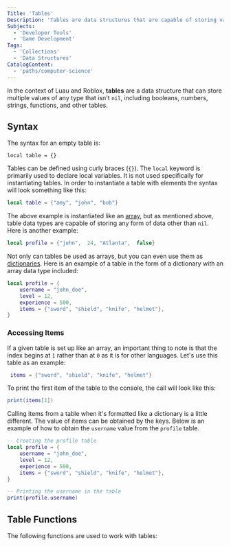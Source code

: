 ```yaml
---
Title: 'Tables'
Description: 'Tables are data structures that are capable of storing values of any type other than nil.'
Subjects:
  - 'Developer Tools'
  - 'Game Development'
Tags:
  - 'Collections'
  - 'Data Structures'
CatalogContent:
  - 'paths/computer-science'
---
```


In the context of Luau and Roblox, **tables** are a data structure that can store multiple values of any type that isn't `nil`, including booleans, numbers, strings, functions, and other tables.

## Syntax

The syntax for an empty table is:

```pseudo
local table = {}
```

Tables can be defined using curly braces (`{}`). The `local` keyword is primarily used to declare local variables. It is not used specifically for instantiating tables. In order to instantiate a table with elements the syntax will look something like this:

```lua
local table = {"amy", "john", "bob"}
```

The above example is instantiated like an [array](https://www.codecademy.com/resources/docs/javascript/arrays), but as mentioned above, table data types are capable of storing any form of data other than `nil`. Here is another example:

```lua
local profile = {"john",  24, "Atlanta",  false}
```

Not only can tables be used as arrays, but you can even use them as [dictionaries](https://www.codecademy.com/resources/docs/python/dictionaries). Here is an example of a table in the form of a dictionary with an array data type included:

```lua
local profile = {
    username = "john_doe",
    level = 12,
    experience = 500,
    items = {"sword", "shield", "knife", "helmet"},
}
```

### Accessing Items

If a given table is set up like an array, an important thing to note is that the index begins at `1` rather than at `0` as it is for other languages. Let's use this table as an example:

```lua
 items = {"sword", "shield", "knife", "helmet"}
```

To print the first item of the table to the console, the call will look like this:

```lua
print(items[1])
```

Calling items from a table when it's formatted like a dictionary is a little different. The value of items can be obtained by the keys. Below is an example of how to obtain the `username` value from the `profile` table.

```lua
-- Creating the profile table
local profile = {
    username = "john_doe",
    level = 12,
    experience = 500,
    items = {"sword", "shield", "knife", "helmet"},
}

-- Printing the username in the table
print(profile.username)
```

## Table Functions

The following functions are used to work with tables:
